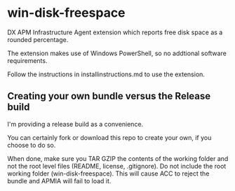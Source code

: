 # win-disk-freespace
DX APM Infrastructure Agent extension which reports free disk space as a rounded percentage.

The extension makes use of Windows PowerShell, so no addtional software requirements.

Follow the instructions in installinstructions.md to use the extension.

## Creating your own bundle versus the Release build
I'm providing a release build as a convenience.

You can certainly fork or download this repo to create your own, if you choose to do so.

When done, make sure you TAR GZIP the contents of the working folder and not the root level files (README, license, .gitignore). Do not include the root working folder (win-disk-freespace). This will cause ACC to reject the bundle and APMIA will fail to load it.
